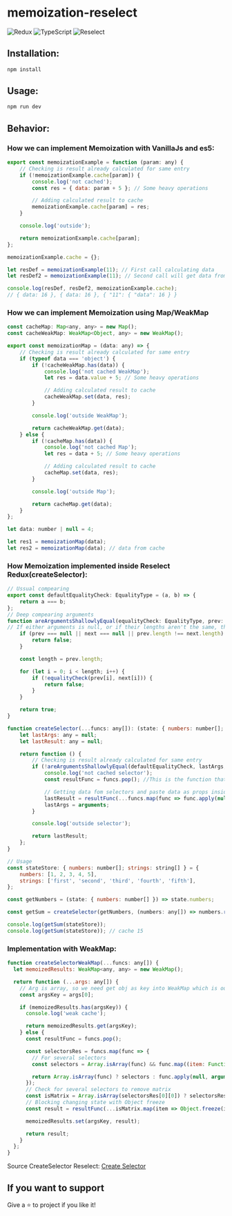 # memoization-reselect

![Redux](https://img.shields.io/badge/-Redux-764ABC?logo=redux&logoColor=white&style=flat)
![TypeScript](https://img.shields.io/badge/-TypeScript-3178C6?logo=typescript&logoColor=white&style=flat)
![Reselect](https://img.shields.io/badge/-Reselect-764ABC?logo=redux&logoColor=white&style=flat)

## Installation:

```bash
npm install
```

## Usage:
```bash
npm run dev
```

## Behavior:

### How we can implement Memoization with VanillaJs and es5:

```javascript
export const memoizationExample = function (param: any) {
    // Checking is result already calculated for same entry
    if (!memoizationExample.cache[param]) {
        console.log('not cached');
        const res = { data: param + 5 }; // Some heavy operations

        // Adding calculated result to cache
        memoizationExample.cache[param] = res;
    }

    console.log('outside');

    return memoizationExample.cache[param];
};

memoizationExample.cache = {};

let resDef = memoizationExample(11); // First call calculating data
let resDef2 = memoizationExample(11); // Second call will get data from cache

console.log(resDef, resDef2, memoizationExample.cache);
// { data: 16 }, { data: 16 }, { "11": { "data": 16 } }
```

### How we can implement Memoization using Map/WeakMap

```javascript
const cacheMap: Map<any, any> = new Map();
const cacheWeakMap: WeakMap<Object, any> = new WeakMap();

export const memoizationMap = (data: any) => {
    // Checking is result already calculated for same entry
    if (typeof data === 'object') {
        if (!cacheWeakMap.has(data)) {
            console.log('not cached WeakMap');
            let res = data.value + 5; // Some heavy operations

            // Adding calculated result to cache
            cacheWeakMap.set(data, res);
        }

        console.log('outside WeakMap');

        return cacheWeakMap.get(data);
    } else {
        if (!cacheMap.has(data)) {
            console.log('not cached Map');
            let res = data + 5; // Some heavy operations

            // Adding calculated result to cache
            cacheMap.set(data, res);
        }

        console.log('outside Map');

        return cacheMap.get(data);
    }
};

let data: number | null = 4;

let res1 = memoizationMap(data);
let res2 = memoizationMap(data); // data from cache

```

### How Memoization implemented inside Reselect Redux(createSelector):

```javascript
// Ussual compearing
export const defaultEqualityCheck: EqualityType = (a, b) => {
    return a === b;
};
// Deep compearing arguments
function areArgumentsShallowlyEqual(equalityCheck: EqualityType, prev: any, next: any) {
// If either arguments is null, or if their lengths aren't the same, they aren't equal  
    if (prev === null || next === null || prev.length !== next.length) {
        return false;
    }

    const length = prev.length;

    for (let i = 0; i < length; i++) {
        if (!equalityCheck(prev[i], next[i])) {
            return false;
        }
    }

    return true;
}

function createSelector(...funcs: any[]): (state: { numbers: number[]; strings: string[] }) => any {
    let lastArgs: any = null;
    let lastResult: any = null;

    return function () {
        // Checking is result already calculated for same entry
        if (!areArgumentsShallowlyEqual(defaultEqualityCheck, lastArgs, arguments)) {
            console.log('not cached selector');
            const resultFunc = funcs.pop(); //This is the function that calculates the result

            // Getting data fom selectors and paste data as props inside resultFunc
            lastResult = resultFunc(...funcs.map(func => func.apply(null, arguments)));
            lastArgs = arguments;
        }

        console.log('outside selector');

        return lastResult;
    };
}

// Usage
const stateStore: { numbers: number[]; strings: string[] } = {
    numbers: [1, 2, 3, 4, 5],
    strings: ['first', 'second', 'third', 'fourth', 'fifth'],
};

const getNumbers = (state: { numbers: number[] }) => state.numbers;

const getSum = createSelector(getNumbers, (numbers: any[]) => numbers.reduce((a, b) => a + b, 0));

console.log(getSum(stateStore));
console.log(getSum(stateStore)); // cache 15
```


### Implementation with WeakMap:

```javascript
function createSelectorWeakMap(...funcs: any[]) {
  let memoizedResults: WeakMap<any, any> = new WeakMap();

  return function (...args: any[]) {
    // Arg is array, so we need get obj as key into WeakMap which is out store
    const argsKey = args[0];

    if (memoizedResults.has(argsKey)) {
      console.log('weak cache');

      return memoizedResults.get(argsKey);
    } else {
      const resultFunc = funcs.pop();

      const selectorsRes = funcs.map(func => {
        // For several selectors
        const selectors = Array.isArray(func) && func.map((item: Function) => item.apply(null, arguments));

        return Array.isArray(func) ? selectors : func.apply(null, arguments);
      });
      // Check for several selectors to remove matrix
      const isMatrix = Array.isArray(selectorsRes[0][0]) ? selectorsRes.flat() : selectorsRes;
      // Blocking changing state with Object freeze
      const result = resultFunc(...isMatrix.map(item => Object.freeze(item)));

      memoizedResults.set(argsKey, result);

      return result;
    }
  };
}
```

Source CreateSelector Reselect:
[Create Selector](https://github.com/reduxjs/reselect/blob/master/src/index.ts#L80)

## If you want to support

Give a ⭐️ to project if you like it!

